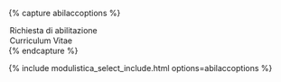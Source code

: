
{% capture abilaccoptions %}
<option value="https://www.regione.umbria.it/documents/18/559413/Richiesta+di+abilitazione/0c10cd6a-b7a1-42d7-9ee2-479fe468e8b3">Richiesta di abilitazione</option>
<option value="https://www.regione.umbria.it/documents/18/559413/Curriculum+Vitae/bca5583c-6c12-4faf-81d3-f19549ad056f">Curriculum Vitae</option>
{% endcapture %}

{% include modulistica_select_include.html options=abilaccoptions %}
